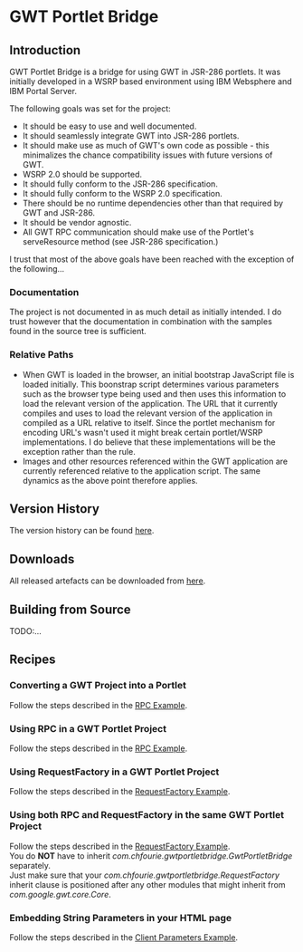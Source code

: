 # GWT Portlet Bridge

## Introduction

GWT Portlet Bridge is a bridge for using GWT in JSR-286 portlets.  It was initially developed in a WSRP based environment using IBM Websphere and IBM Portal Server.

The following goals was set for the project:

  * It should be easy to use and well documented.
  * It should seamlessly integrate GWT into JSR-286 portlets.
  * It should make use as much of GWT's own code as possible - this minimalizes the chance compatibility issues with future versions of GWT.
  * WSRP 2.0 should be supported.
  * It should fully conform to the JSR-286 specification.
  * It should fully conform to the WSRP 2.0 specification.
  * There should be no runtime dependencies other than that required by GWT and JSR-286.
  * It should be vendor agnostic.
  * All GWT RPC communication should make use of the Portlet's serveResource method (see JSR-286 specification.)

I trust that most of the above goals have been reached with the exception of the following...

### Documentation
The project is not documented in as much detail as initially intended.  I do trust however that the documentation in combination with the samples found in the source tree is sufficient.

### Relative Paths
  * When GWT is loaded in the browser, an initial bootstrap JavaScript file is loaded initially.  This boonstrap script determines various parameters such as the browser type being used and then uses this information to load the relevant version of the application.  The URL that it currently compiles and uses to load the relevant version of the application in compiled as a URL relative to itself.  Since the portlet mechanism for encoding URL's wasn't used it might break certain portlet/WSRP implementations.  I do believe that these implementations will be the exception rather than the rule.
  * Images and other resources referenced within the GWT application are currently referenced relative to the application script.  The same dynamics as the above point therefore applies.

## Version History

The version history can be found [here](https://github.com/chfourie/gwt-portlet-bridge/blob/master/docs/Version-History.md).

## Downloads

All released artefacts can be downloaded from [here](https://github.com/chfourie/gwt-portlet-bridge/downloads).  

## Building from Source

TODO:...

## Recipes

### Converting a GWT Project into a Portlet
Follow the steps described in the [RPC Example](https://github.com/chfourie/gwt-portlet-bridge/blob/master/docs/RPC-Example.md).

### Using RPC in a GWT Portlet Project
Follow the steps described in the [RPC Example](https://github.com/chfourie/gwt-portlet-bridge/blob/master/docs/RPC-Example.md).

### Using RequestFactory in a GWT Portlet Project
Follow the steps described in the [RequestFactory Example](https://github.com/chfourie/gwt-portlet-bridge/blob/master/docs/RequestFactory-Example.md).

### Using both RPC and RequestFactory in the same GWT Portlet Project
Follow the steps described in the [RequestFactory Example](https://github.com/chfourie/gwt-portlet-bridge/blob/master/docs/RequestFactory-Example.md).  
You do **NOT** have to inherit _com.chfourie.gwtportletbridge.GwtPortletBridge_ separately.  
Just make sure that your _com.chfourie.gwtportletbridge.RequestFactory_ inherit clause is positioned after any other modules that might inherit from _com.google.gwt.core.Core_.

### Embedding String Parameters in your HTML page
Follow the steps described in the [Client Parameters Example](https://github.com/chfourie/gwt-portlet-bridge/blob/master/docs/Client-Parameters-Example.md).
